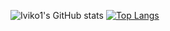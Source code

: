 ![Iviko1's GitHub stats](https://github-readme-stats.vercel.app/api?username=iviko1&show_icons=true&theme=onedark)  [![Top Langs](https://github-readme-stats.vercel.app/api/top-langs/?username=iviko1&layout=compact&theme=onedark)](https://github.com/anuraghazra/github-readme-stats)
